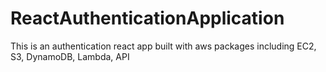 # ReactAuthenticationApplication
 This is an authentication react app built with aws packages including EC2, S3, DynamoDB, Lambda, API
